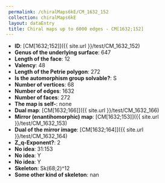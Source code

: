 ```yaml
--- 
 permalink: /chiralMaps6kE/CM_1632_152 
 collection: chiralMaps6kE
 layout: dataEntry
 title: Chiral maps up to 6000 edges - CM[1632;152]
---
```


- **ID**: [CM[1632;152]]({{ site.url }}/test/CM_1632_152)
- **Genus of the underlying surface**: 647
- **Length of the face**: 12
- **Valency**: 48
- **Length of the Petrie polygon**: 272
- **Is the automorphism group solvable?**: S
- **Number of vertices**: 68
- **Number of edges**: 1632
- **Number of faces**: 272
- **The map is self-**: none
- **Dual map**: [CM[1632;166]]({{ site.url }}/test/CM_1632_166)
- **Mirror (enantihomorphic) map**: [CM[1632;153]]({{ site.url }}/test/CM_1632_153)
- **Dual of the mirror image**: [CM[1632;164]]({{ site.url }}/test/CM_1632_164)
- **Z_q-Exponent?**: 2
- **No idea**:  31:153
- **No idea**: Y
- **No idea**: Y
- **Skeleton**: Sk(68;2)^12
- **Some other kind of skeleton**: nan

